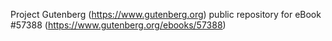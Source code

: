 Project Gutenberg (https://www.gutenberg.org) public repository for
eBook #57388 (https://www.gutenberg.org/ebooks/57388)
